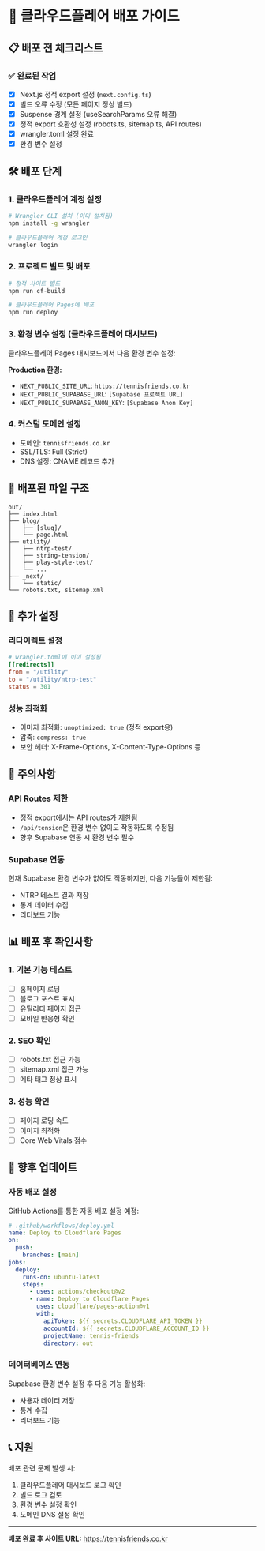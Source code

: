 # 🚀 클라우드플레어 배포 가이드

## 📋 배포 전 체크리스트

### ✅ 완료된 작업
- [x] Next.js 정적 export 설정 (`next.config.ts`)
- [x] 빌드 오류 수정 (모든 페이지 정상 빌드)
- [x] Suspense 경계 설정 (useSearchParams 오류 해결)
- [x] 정적 export 호환성 설정 (robots.ts, sitemap.ts, API routes)
- [x] wrangler.toml 설정 완료
- [x] 환경 변수 설정

## 🛠️ 배포 단계

### 1. 클라우드플레어 계정 설정
```bash
# Wrangler CLI 설치 (이미 설치됨)
npm install -g wrangler

# 클라우드플레어 계정 로그인
wrangler login
```

### 2. 프로젝트 빌드 및 배포
```bash
# 정적 사이트 빌드
npm run cf-build

# 클라우드플레어 Pages에 배포
npm run deploy
```

### 3. 환경 변수 설정 (클라우드플레어 대시보드)
클라우드플레어 Pages 대시보드에서 다음 환경 변수 설정:

**Production 환경:**
- `NEXT_PUBLIC_SITE_URL`: `https://tennisfriends.co.kr`
- `NEXT_PUBLIC_SUPABASE_URL`: `[Supabase 프로젝트 URL]`
- `NEXT_PUBLIC_SUPABASE_ANON_KEY`: `[Supabase Anon Key]`

### 4. 커스텀 도메인 설정
- 도메인: `tennisfriends.co.kr`
- SSL/TLS: Full (Strict)
- DNS 설정: CNAME 레코드 추가

## 📁 배포된 파일 구조
```
out/
├── index.html
├── blog/
│   ├── [slug]/
│   └── page.html
├── utility/
│   ├── ntrp-test/
│   ├── string-tension/
│   ├── play-style-test/
│   └── ...
├── _next/
│   └── static/
└── robots.txt, sitemap.xml
```

## 🔧 추가 설정

### 리다이렉트 설정
```toml
# wrangler.toml에 이미 설정됨
[[redirects]]
from = "/utility"
to = "/utility/ntrp-test"
status = 301
```

### 성능 최적화
- 이미지 최적화: `unoptimized: true` (정적 export용)
- 압축: `compress: true`
- 보안 헤더: X-Frame-Options, X-Content-Type-Options 등

## 🚨 주의사항

### API Routes 제한
- 정적 export에서는 API routes가 제한됨
- `/api/tension`은 환경 변수 없이도 작동하도록 수정됨
- 향후 Supabase 연동 시 환경 변수 필수

### Supabase 연동
현재 Supabase 환경 변수가 없어도 작동하지만, 다음 기능들이 제한됨:
- NTRP 테스트 결과 저장
- 통계 데이터 수집
- 리더보드 기능

## 📊 배포 후 확인사항

### 1. 기본 기능 테스트
- [ ] 홈페이지 로딩
- [ ] 블로그 포스트 표시
- [ ] 유틸리티 페이지 접근
- [ ] 모바일 반응형 확인

### 2. SEO 확인
- [ ] robots.txt 접근 가능
- [ ] sitemap.xml 접근 가능
- [ ] 메타 태그 정상 표시

### 3. 성능 확인
- [ ] 페이지 로딩 속도
- [ ] 이미지 최적화
- [ ] Core Web Vitals 점수

## 🔄 향후 업데이트

### 자동 배포 설정
GitHub Actions를 통한 자동 배포 설정 예정:
```yaml
# .github/workflows/deploy.yml
name: Deploy to Cloudflare Pages
on:
  push:
    branches: [main]
jobs:
  deploy:
    runs-on: ubuntu-latest
    steps:
      - uses: actions/checkout@v2
      - name: Deploy to Cloudflare Pages
        uses: cloudflare/pages-action@v1
        with:
          apiToken: ${{ secrets.CLOUDFLARE_API_TOKEN }}
          accountId: ${{ secrets.CLOUDFLARE_ACCOUNT_ID }}
          projectName: tennis-friends
          directory: out
```

### 데이터베이스 연동
Supabase 환경 변수 설정 후 다음 기능 활성화:
- 사용자 데이터 저장
- 통계 수집
- 리더보드 기능

## 📞 지원

배포 관련 문제 발생 시:
1. 클라우드플레어 대시보드 로그 확인
2. 빌드 로그 검토
3. 환경 변수 설정 확인
4. 도메인 DNS 설정 확인

---

**배포 완료 후 사이트 URL:** https://tennisfriends.co.kr